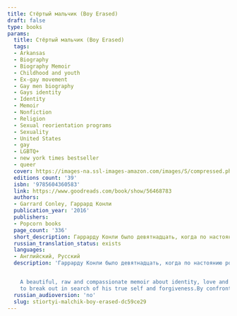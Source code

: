 ```yaml
---
title: Стёртый мальчик (Boy Erased)
draft: false
type: books
params:
  title: Стёртый мальчик (Boy Erased)
  tags:
  - Arkansas
  - Biography
  - Biography Memoir
  - Childhood and youth
  - Ex-gay movement
  - Gay men biography
  - Gays identity
  - Identity
  - Memoir
  - Nonfiction
  - Religion
  - Sexual reorientation programs
  - Sexuality
  - United States
  - gay
  - LGBTQ+
  - new york times bestseller
  - queer
  cover: https://images-na.ssl-images-amazon.com/images/S/compressed.photo.goodreads.com/books/1617884308i/56468783.jpg, https://images-na.ssl-images-amazon.com/images/S/compressed.photo.goodreads.com/books/1484165172i/33358204.jpg
  editions count: '39'
  isbn: '9785604360583'
  link: https://www.goodreads.com/book/show/56468783
  authors:
  - Garrard Conley, Гаррард Конли
  publication_year: '2016'
  publishers:
  - Popcorn books
  page_count: '336'
  short_description: Гаррарду Конли было девятнадцать, когда по настоянию родителей ему пришлось пройти основанную на библейском учении конверсионную терапию, которая обещала «исцелить» его сексуальную ориентацию...
  russian_translation_status: exists
  languages:
  - Английский, Русский
  description: 'Гаррарду Конли было девятнадцать, когда по настоянию родителей ему пришлось пройти основанную на библейском учении конверсионную терапию, которая обещала «исцелить» его сексуальную ориентацию. Будучи сыном баптистского священника из глубинки Арканзаса, славящегося своими консервативными взглядами, Гаррард был вынужден преодолеть огромный путь, чтобы обрести себя. В 2018 году по его мемуарам вышел художественный фильм «Стертая личность» с Николь Кидман, Расселом Кроу и Лукасом Хеджесом в главных ролях.


    A beautiful, raw and compassionate memoir about identity, love and understanding. Now a major motion picture starring Nicole Kidman, Russell Crowe, and Lucas Hedges, directed by Joel Edgerton. The son of a Baptist pastor and deeply embedded in church life in small town Arkansas, as a young man Garrard Conley was terrified and conflicted about his sexuality. When Garrard was a nineteen-year-old college student, he was outed to his parents, and was forced to make a life-changing decision: either agree to attend a church-supported conversion therapy program that promised to “cure” him of homosexuality; or risk losing family, friends, and the God he had prayed to every day of his life. Through an institutionalized Twelve-Step Program heavy on Bible study, he was supposed to emerge heterosexual, ex-gay, cleansed of impure urges and stronger in his faith in God for his brush with sin. Instead, even when faced with a harrowing and brutal journey, Garrard found the strength and understanding
    to break out in search of his true self and forgiveness.By confronting his buried past and the burden of a life lived in shadow, Garrard traces the complex relationships among family, faith, and community. At times heart-breaking, at times triumphant, this memoir is a testament to love that survives despite all odds.'
  russian_audioversion: 'no'
  slug: stiortyi-malchik-boy-erased-dc59ce29
---
```

